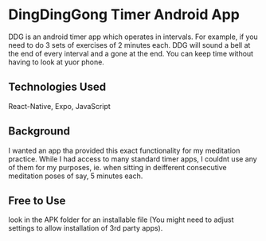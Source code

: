 # DingDingGong Timer Android App

DDG is an android timer app which operates in intervals. For example, if you need to do 3 sets of exercises of 2 minutes each. DDG will sound a bell at the end of every interval and a gone at the end. You can keep time without having to look at yuor phone.

## Technologies Used
React-Native, Expo, JavaScript

## Background
I wanted an app tha provided this exact functionality for my meditation practice. While I had access to many standard timer apps, I couldnt use any of them for my purposes, ie. when sitting in deifferent consecutive meditation poses of say, 5 minutes each.

## Free to Use
look in the APK folder for an installable file (You might need to adjust settings to allow installation of 3rd party apps).
